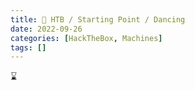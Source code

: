 ```yaml
---
title: 🔵 HTB / Starting Point / Dancing
date: 2022-09-26
categories: [HackTheBox, Machines]
tags: []
---
```


⌛